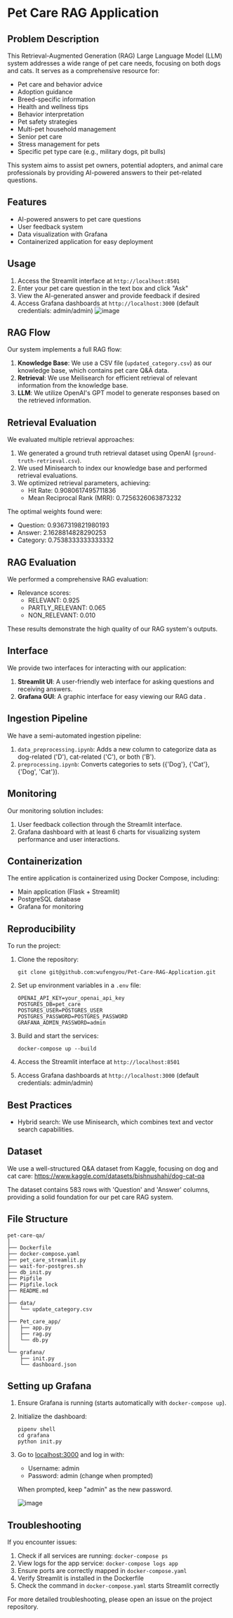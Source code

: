 # Pet Care RAG Application

## Problem Description

This Retrieval-Augmented Generation (RAG) Large Language Model (LLM) system addresses a wide range of pet care needs, focusing on both dogs and cats. It serves as a comprehensive resource for:

- Pet care and behavior advice
- Adoption guidance
- Breed-specific information
- Health and wellness tips
- Behavior interpretation
- Pet safety strategies
- Multi-pet household management
- Senior pet care
- Stress management for pets
- Specific pet type care (e.g., military dogs, pit bulls)

This system aims to assist pet owners, potential adopters, and animal care professionals by providing AI-powered answers to their pet-related questions.

## Features

- AI-powered answers to pet care questions
- User feedback system
- Data visualization with Grafana
- Containerized application for easy deployment

## Usage

1. Access the Streamlit interface at `http://localhost:8501`
2. Enter your pet care question in the text box and click "Ask"
3. View the AI-generated answer and provide feedback if desired
4. Access Grafana dashboards at `http://localhost:3000` (default credentials: admin/admin)
   ![image](image/c9rui-mcj6i.gif)

## RAG Flow

Our system implements a full RAG flow:

1. **Knowledge Base**: We use a CSV file (`updated_category.csv`) as our knowledge base, which contains pet care Q&A data.
2. **Retrieval**: We use Meilisearch for efficient retrieval of relevant information from the knowledge base.
3. **LLM**: We utilize OpenAI's GPT model to generate responses based on the retrieved information.

## Retrieval Evaluation

We evaluated multiple retrieval approaches:

1. We generated a ground truth retrieval dataset using OpenAI (`ground-truth-retrieval.csv`).
2. We used Minisearch to index our knowledge base and performed retrieval evaluations.
3. We optimized retrieval parameters, achieving:
   - Hit Rate: 0.9080617495711836
   - Mean Reciprocal Rank (MRR): 0.7256326063873232

The optimal weights found were:

- Question: 0.9367319821980193
- Answer: 2.1628814828290253
- Category: 0.7538333333333332

## RAG Evaluation

We performed a comprehensive RAG evaluation:

- Relevance scores:
  - RELEVANT: 0.925
  - PARTLY_RELEVANT: 0.065
  - NON_RELEVANT: 0.010

These results demonstrate the high quality of our RAG system's outputs.

## Interface

We provide two interfaces for interacting with our application:

1. **Streamlit UI**: A user-friendly web interface for asking questions and receiving answers.
2. **Grafana GUI**: A graphic interface for easy viewing our  RAG data .

## Ingestion Pipeline

We have a semi-automated ingestion pipeline:

1. `data_preprocessing.ipynb`: Adds a new column to categorize data as dog-related ('D'), cat-related ('C'), or both ('B').
2. `preprocessing.ipynb`: Converts categories to sets ({'Dog'}, {'Cat'}, {'Dog', 'Cat'}).

## Monitoring

Our monitoring solution includes:

1. User feedback collection through the Streamlit interface.
2. Grafana dashboard with at least 6 charts for visualizing system performance and user interactions.

## Containerization

The entire application is containerized using Docker Compose, including:

- Main application (Flask + Streamlit)
- PostgreSQL database
- Grafana for monitoring

## Reproducibility

To run the project:

1. Clone the repository:

   ```
   git clone git@github.com:wufengyou/Pet-Care-RAG-Application.git
   ```
2. Set up environment variables in a `.env` file:

   ```
   OPENAI_API_KEY=your_openai_api_key
   POSTGRES_DB=pet_care
   POSTGRES_USER=POSTGRES_USER
   POSTGRES_PASSWORD=POSTGRES_PASSWORD
   GRAFANA_ADMIN_PASSWORD=admin
   ```
3. Build and start the services:

   ```
   docker-compose up --build
   ```
4. Access the Streamlit interface at `http://localhost:8501`
5. Access Grafana dashboards at `http://localhost:3000` (default credentials: admin/admin)

## Best Practices

- Hybrid search: We use Minisearch, which combines text and vector search capabilities.

## Dataset

We use a well-structured Q&A dataset from Kaggle, focusing on dog and cat care:
https://www.kaggle.com/datasets/bishnushahi/dog-cat-qa

The dataset contains 583 rows with 'Question' and 'Answer' columns, providing a solid foundation for our pet care RAG system.

## File Structure

```
pet-care-qa/
│
├── Dockerfile
├── docker-compose.yaml
├── pet_care_streamlit.py
├── wait-for-postgres.sh
├── db_init.py
├── Pipfile
├── Pipfile.lock
├── README.md
│
├── data/
│   └── update_category.csv
│
├── Pet_care_app/
│   ├── app.py
│   ├── rag.py
│   └── db.py
│
└── grafana/
    ├── init.py
    └── dashboard.json
```

## Setting up Grafana

1. Ensure Grafana is running (starts automatically with `docker-compose up`).
2. Initialize the dashboard:

   ```
   pipenv shell
   cd grafana
   python init.py
   ```
3. Go to [localhost:3000](http://localhost:3000/) and log in with:

   - Username: admin
   - Password: admin (change when prompted)

   When prompted, keep "admin" as the new password.

   ![image](image/vlef5-lhva6.gif)

## Troubleshooting

If you encounter issues:

1. Check if all services are running: `docker-compose ps`
2. View logs for the app service: `docker-compose logs app`
3. Ensure ports are correctly mapped in `docker-compose.yaml`
4. Verify Streamlit is installed in the Dockerfile
5. Check the command in `docker-compose.yaml` starts Streamlit correctly

For more detailed troubleshooting, please open an issue on the project repository.
